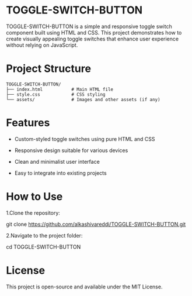# TOGGLE-SWITCH-BUTTON
TOGGLE-SWITCH-BUTTON is a simple and responsive toggle switch component built using HTML and CSS. This project demonstrates how to create visually appealing toggle switches that enhance user experience without relying on JavaScript.

 # Project Structure
```
TOGGLE-SWITCH-BUTTON/
├── index.html           # Main HTML file
├── style.css            # CSS styling
└── assets/              # Images and other assets (if any)
```
# Features
- Custom-styled toggle switches using pure HTML and CSS

- Responsive design suitable for various devices

- Clean and minimalist user interface

- Easy to integrate into existing projects

# How to Use
1.Clone the repository:

git clone https://github.com/alkashivareddi/TOGGLE-SWITCH-BUTTON.git

2.Navigate to the project folder:

cd TOGGLE-SWITCH-BUTTON
# License
This project is open-source and available under the MIT License.



